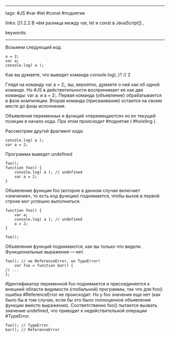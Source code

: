 ____

tags: #JS #var #let #const #поднятие

links: [[1.2.2 В чём разница между var, let и const в JavaScript]] , 

keywords:

_____

Возьмем следующий код:
~~~
a = 2;
var a;
console.log( a );
~~~

Как вы думаете, что выведет команда console.log(..)? // 2

Глядя на команду var a = 2;, вы, вероятно, думаете о ней как об одной команде. Но #JS в действительности воспринимает ее как две команды: var a; и a = 2;. Первая команда (объявление) обрабатывается в фазе компиляции. Вторая команда (присваивание) остается на своем месте до фазы исполнения.

Объявления переменных и функций «перемещаются» из их текущей позиции в начало кода. При этом происходит #поднятие ( #hoisting ).

Рассмотрим другой фрагмент кода:
~~~
console.log( a );
var a = 2;
~~~
Программа выведет undefined

~~~
foo();
function foo() {
	console.log( a ); // undefined
	var a = 2;
}
~~~
Объявление функции foo (которое в данном случае включает «значение», то есть код функции) поднимается, чтобы вызов в первой строке мог успешно выполниться.

~~~
function foo() {
	var a;
	console.log( a ); // undefined
	a = 2;
}

foo();
~~~

Объявления функций поднимаются, как вы только что видели.
Функциональные выражения — нет.

~~~
foo(); // не ReferenceError, но TypeError!
	var foo = function bar() {
// ...
};
~~~

Идентификатор переменной foo поднимается и присоединяется к внешней области видимости (глобальной) программы, так что для foo() ошибка #ReferenceError не происходит. Но у foo значения еще нет (как было бы в том случае, если бы это было полноценное объявление функции вместо выражения). Соответственно foo() пытается вызвать значение undefined, что приводит к недействительной операции #TypeError.

~~~
foo(); // TypeError
bar(); // ReferenceError
~~~
